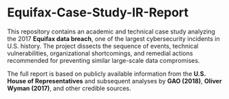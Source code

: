 # Equifax-Case-Study-IR-Report

This repository contains an academic and technical case study analyzing the 2017 **Equifax data breach**, one of the largest cybersecurity incidents in U.S. history. The project dissects the sequence of events, technical vulnerabilities, organizational shortcomings, and remedial actions recommended for preventing similar large-scale data compromises.

The full report is based on publicly available information from the **U.S. House of Representatives** and subsequent analyses by **GAO (2018)**, **Oliver Wyman (2017)**, and other credible sources.
